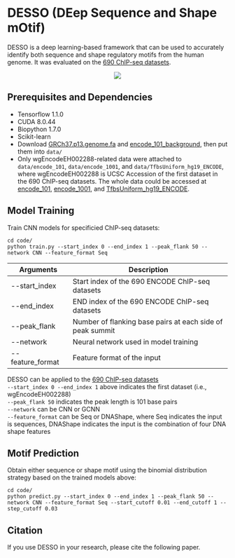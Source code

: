 # DESSO (DEep Sequence and Shape mOtif)
DESSO is a deep learning-based framework that can be used to accurately identify both sequence and shape regulatory motifs from the human genome. It was evaluated on the [690 ChIP-seq datasets](https://genome.ucsc.edu/ENCODE/downloads.html).

<p align="center"> 
<img src="https://github.com/viyjy/DESSO/blob/master/Figure.PNG">
</p>

## Prerequisites and Dependencies
* Tensorflow 1.1.0
* CUDA 8.0.44
* Biopython 1.7.0
* Scikit-learn
* Download [GRCh37.p13.genome.fa](http://bmbl.sdstate.edu/downloadFiles/DESSO/GRCh37.p13.genome.fa) and [encode_101_background](http://bmbl.sdstate.edu/downloadFiles/DESSO/encode_101_background.7z), then put them into ```data/```
* Only wgEncodeEH002288-related data were attached to ```data/encode_101```, ```data/encode_1001```, and ```data/TfbsUniform_hg19_ENCODE```, where wgEncodeEH002288 is UCSC Accession of the first dataset in the 690 ChIP-seq datasets. The whole data could be accessed at [encode_101](), [encode_1001](), and [TfbsUniform_hg19_ENCODE]().

## Model Training
Train CNN models for specificied ChIP-seq datasets: 
```
cd code/
python train.py --start_index 0 --end_index 1 --peak_flank 50 --network CNN --feature_format Seq
```
Arguments | Description
--------------|---------------------------------------------------------
--start_index | Start index of the 690 ENCODE ChIP-seq datasets
--end_index | END index of the 690 ENCODE ChIP-seq datasets
--peak_flank | Number of flanking base pairs at each side of peak summit
--network | Neural network used in model training
--feature_format | Feature format of the input

DESSO can be applied to the [690 ChIP-seq datasets](https://genome.ucsc.edu/ENCODE/downloads.html) <br/>
```--start_index 0 --end_index 1``` above indicates the first dataset (i.e., wgEncodeEH002288) <br/>
```--peak_flank 50``` indicates the peak length is 101 base pairs <br/>
```--network``` can be CNN or GCNN <br/>
```--feature_format``` can be Seq or DNAShape, where Seq indicates the input is sequences, DNAShape indicates the input is the combination of four DNA shape features

## Motif Prediction
Obtain either sequence or shape motif using the binomial distribution strategy based on the trained models above:
```
cd code/
python predict.py --start_index 0 --end_index 1 --peak_flank 50 --network CNN --feature_format Seq --start_cutoff 0.01 --end_cutoff 1 --step_cutoff 0.03
```

## Citation
If you use DESSO in your research, please cite the following paper.
